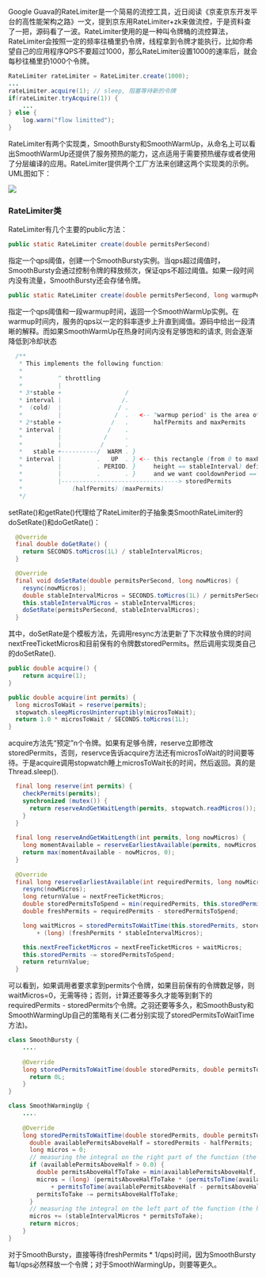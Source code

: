 Google Guava的RateLimiter是一个简易的流控工具，近日阅读《京麦京东开发平台的高性能架构之路》一文，提到京东用RateLimiter+zk来做流控，于是资料查了一把，源码看了一波。RateLimiter使用的是一种叫令牌桶的流控算法，RateLimiter会按照一定的频率往桶里扔令牌，线程拿到令牌才能执行，比如你希望自己的应用程序QPS不要超过1000，那么RateLimiter设置1000的速率后，就会每秒往桶里扔1000个令牌。

~~~java
RateLimiter rateLimiter = RateLimiter.create(1000);
...
rateLimiter.acquire(1); // sleep, 阻塞等待新的令牌
if(rateLimiter.tryAcquire(1)) {
    ...
} else {
    log.warn("flow limitted");
}
~~~

RateLimiter有两个实现类，SmoothBursty和SmoothWarmUp，从命名上可以看出SmoothWarmUp还提供了服务预热的能力，这点适用于需要预热缓存或者使用了分层编译的应用。RateLimiter提供两个工厂方法来创建这两个实现类的示例。UML图如下：

![]({{site.baseurl}}/assets/images/CMS/ratelimiter-uml-class.png)


### RateLimiter类

RateLimiter有几个主要的public方法：

~~~java
public static RateLimiter create(double permitsPerSecond)
~~~
指定一个qps阈值，创建一个SmoothBursty实例。当qps超过阈值时，SmoothBursty会通过控制令牌的释放频次，保证qps不超过阈值。如果一段时间内没有流量，SmoothBursty还会存储令牌。


~~~java
public static RateLimiter create(double permitsPerSecond, long warmupPeriod, TimeUnit unit)
~~~
指定一个qps阈值和一段warmup时间，返回一个SmoothWarmUp实例。在warmup时间内，服务的qps以一定的斜率逐步上升直到阈值。源码中给出一段清晰的解释。而如果SmoothWarmUp在热身时间内没有足够饱和的请求, 则会逐渐降低到冷却状态

~~~java
  /**
   * This implements the following function:
   *
   *          ^ throttling
   *          |
   * 3*stable +                  /
   * interval |                 /.
   *  (cold)  |                / .
   *          |               /  .   <-- "warmup period" is the area of the trapezoid between
   * 2*stable +              /   .       halfPermits and maxPermits
   * interval |             /    .
   *          |            /     .
   *          |           /      .
   *   stable +----------/  WARM . }
   * interval |          .   UP  . } <-- this rectangle (from 0 to maxPermits, and
   *          |          . PERIOD. }     height == stableInterval) defines the cooldown period,
   *          |          .       . }     and we want cooldownPeriod == warmupPeriod
   *          |---------------------------------> storedPermits
   *              (halfPermits) (maxPermits)
   */
~~~

setRate()和getRate()代理给了RateLimiter的子抽象类SmoothRateLimiter的doSetRate()和doGetRate()：

~~~Java
  @Override
  final double doGetRate() {
    return SECONDS.toMicros(1L) / stableIntervalMicros;
  }
~~~

~~~Java
  @Override
  final void doSetRate(double permitsPerSecond, long nowMicros) {
    resync(nowMicros);
    double stableIntervalMicros = SECONDS.toMicros(1L) / permitsPerSecond;
    this.stableIntervalMicros = stableIntervalMicros;
    doSetRate(permitsPerSecond, stableIntervalMicros);
  }
~~~
其中，doSetRate是个模板方法，先调用resync方法更新了下次释放令牌的时间nextFreeTicketMicros和目前保有的令牌数storedPermits。然后调用实现类自己的doSetRate(). 

~~~java
public double acquire() {
    return acquire(1);
}

public double acquire(int permits) {
  long microsToWait = reserve(permits);
  stopwatch.sleepMicrosUninterruptibly(microsToWait);
  return 1.0 * microsToWait / SECONDS.toMicros(1L);
}
~~~
acquire方法先“预定”n个令牌。如果有足够令牌，reserve立即修改storedPermits，否则，reservce告诉acquire方法还有microsToWait的时间要等待。于是acquire调用stopwatch睡上microsToWait长的时间，然后返回。真的是Thread.sleep(). 

~~~java
  final long reserve(int permits) {
    checkPermits(permits);
    synchronized (mutex()) {
      return reserveAndGetWaitLength(permits, stopwatch.readMicros());
    }
  }
  
  final long reserveAndGetWaitLength(int permits, long nowMicros) {
    long momentAvailable = reserveEarliestAvailable(permits, nowMicros);
    return max(momentAvailable - nowMicros, 0);
  }
  
  @Override
  final long reserveEarliestAvailable(int requiredPermits, long nowMicros) {
    resync(nowMicros);
    long returnValue = nextFreeTicketMicros;
    double storedPermitsToSpend = min(requiredPermits, this.storedPermits);
    double freshPermits = requiredPermits - storedPermitsToSpend;

    long waitMicros = storedPermitsToWaitTime(this.storedPermits, storedPermitsToSpend)
        + (long) (freshPermits * stableIntervalMicros);

    this.nextFreeTicketMicros = nextFreeTicketMicros + waitMicros;
    this.storedPermits -= storedPermitsToSpend;
    return returnValue;
  }
~~~
可以看到，如果调用者要求拿到permits个令牌，如果目前保有的令牌数足够，则waitMicros=0，无需等待；否则，计算还要等多久才能等到剩下的requiredPermits - storedPermits个令牌。之羽还要等多久，和SmoothBusty和SmoothWarmingUp自己的策略有关(二者分别实现了storedPermitsToWaitTime方法)。

~~~java
class SmoothBursty {
    ....
    
    @Override
    long storedPermitsToWaitTime(double storedPermits, double permitsToTake) {
      return 0L;
    }
}

class SmoothWarmingUp {
    ....
    
    @Override
    long storedPermitsToWaitTime(double storedPermits, double permitsToTake) {
      double availablePermitsAboveHalf = storedPermits - halfPermits;
      long micros = 0;
      // measuring the integral on the right part of the function (the climbing line)
      if (availablePermitsAboveHalf > 0.0) {
        double permitsAboveHalfToTake = min(availablePermitsAboveHalf, permitsToTake);
        micros = (long) (permitsAboveHalfToTake * (permitsToTime(availablePermitsAboveHalf)
            + permitsToTime(availablePermitsAboveHalf - permitsAboveHalfToTake)) / 2.0);
        permitsToTake -= permitsAboveHalfToTake;
      }
      // measuring the integral on the left part of the function (the horizontal line)
      micros += (stableIntervalMicros * permitsToTake);
      return micros;
    }
}    
~~~

对于SmoothBursty，直接等待(freshPermits * 1/qps)时间，因为SmoothBursty每1/qps必然释放一个令牌；对于SmoothWarmingUp，则要等更久。





